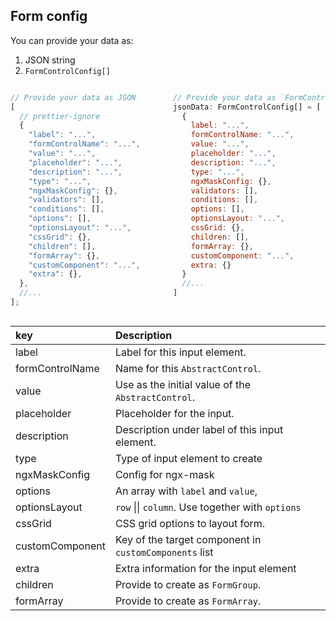## Form config

You can provide your data as:

1. JSON string
2. `FormControlConfig[]`

<div style="display: grid; grid-template-columns: 1fr 1fr; gap: 1rem;">

```javascript
// Provide your data as JSON
[
  // prettier-ignore
  {
    "label": "...",
    "formControlName": "...",
    "value": "...",
    "placeholder": "...",
    "description": "...",
    "type": "...",
    "ngxMaskConfig": {},
    "validators": [],
    "conditions": [],
    "options": [],
    "optionsLayout": "...",
    "cssGrid": {},
    "children": [],
    "formArray": {},
    "customComponent": "...",
    "extra": {},
  },
  //...
];
```

```javascript
// Provide your data as `FormControlConfig[]`
jsonData: FormControlConfig[] = [
  {
    label: "...",
    formControlName: "...",
    value: "...",
    placeholder: "...",
    description: "...",
    type: "...",
    ngxMaskConfig: {},
    validators: [],
    conditions: [],
    options: [],
    optionsLayout: "...",
    cssGrid: {},
    children: [],
    formArray: {},
    customComponent: "...",
    extra: {}
  }
  //...
]
```

</div>

| key             | Description                                            |
| :-------------- | :----------------------------------------------------- |
| label           | Label for this input element.                          |
| formControlName | Name for this `AbstractControl`.                       |
| value           | Use as the initial value of the `AbstractControl`.     |
| placeholder     | Placeholder for the input.                             |
| description     | Description under label of this input element.         |
| type            | Type of input element to create                        |
| ngxMaskConfig   | Config for ngx-mask                                    |
| options         | An array with `label` and `value`,                     |
| optionsLayout   | `row` \|\| `column`. Use together with `options`       |
| cssGrid         | CSS grid options to layout form.                       |
| customComponent | Key of the target component in `customComponents` list |
| extra           | Extra information for the input element                |
| children        | Provide to create as `FormGroup`.                      |
| formArray       | Provide to create as `FormArray`.                      |
